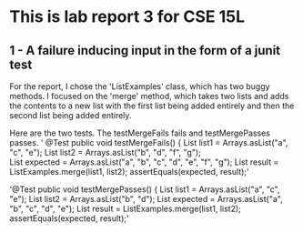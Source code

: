 # This is lab report 3 for CSE 15L

## 1 - A failure inducing input in the form of a junit test
For the report, I chose the 'ListExamples' class, which has two buggy methods. I focused on the 'merge' method, which takes two lists and adds the contents to a 
new list with the first list being added entirely and then the second list being added entirely.

Here are the two tests. The testMergeFails fails and testMergePasses passes.
' @Test
    public void testMergeFails() {
        List<String> list1 = Arrays.asList("a", "c", "e");
        List<String> list2 = Arrays.asList("b", "d", "f", "g");  
        List<String> expected = Arrays.asList("a", "b", "c", "d", "e", "f", "g");
        List<String> result = ListExamples.merge(list1, list2);
        assertEquals(expected, result);'

  '@Test
    public void testMergePasses() {
        List<String> list1 = Arrays.asList("a", "c", "e");
        List<String> list2 = Arrays.asList("b", "d"); 
        List<String> expected = Arrays.asList("a", "b", "c", "d", "e");
        List<String> result = ListExamples.merge(list1, list2);
        assertEquals(expected, result);'
    
